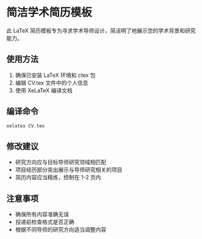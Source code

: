 # 简洁学术简历模板

此 LaTeX 简历模板专为寻求学术导师设计，简洁明了地展示您的学术背景和研究能力。

## 使用方法

1. 确保已安装 LaTeX 环境和 ctex 包
2. 编辑 CV.tex 文件中的个人信息
3. 使用 XeLaTeX 编译文档

## 编译命令

```bash
xelatex CV.tex
```

## 修改建议

- 研究方向应与目标导师研究领域相匹配
- 项目经历部分突出展示与导师研究相关的项目
- 简历内容应当精炼，控制在 1-2 页内

## 注意事项

- 确保所有内容准确无误
- 投递前检查格式是否正确
- 根据不同导师的研究方向适当调整内容
